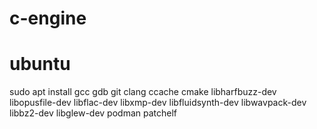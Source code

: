 # c-engine

# ubuntu
sudo apt install gcc gdb git clang ccache cmake libharfbuzz-dev libopusfile-dev libflac-dev libxmp-dev libfluidsynth-dev libwavpack-dev libbz2-dev libglew-dev podman patchelf